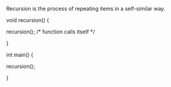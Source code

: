 Recursion is the process of repeating items in a self-similar way.

void recursion() {

   recursion(); /* function calls itself */

}



int main() {

   recursion();

}
